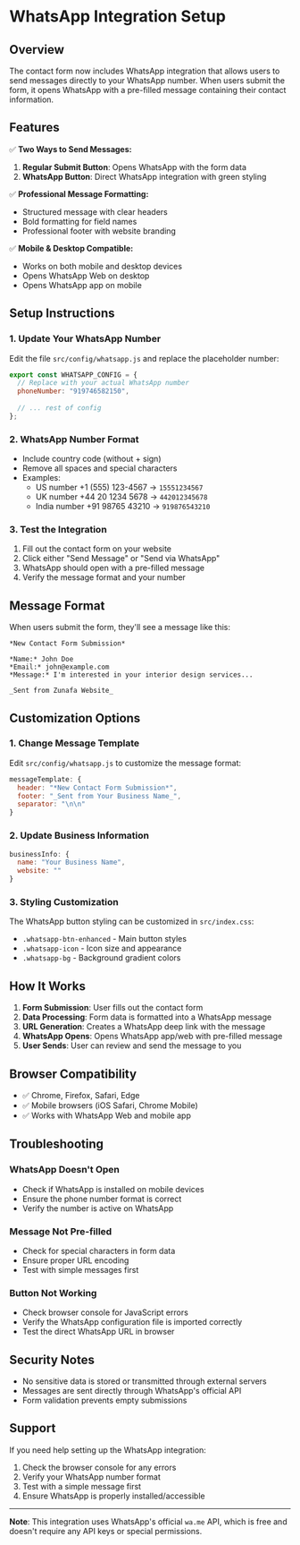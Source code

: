 # WhatsApp Integration Setup

## Overview
The contact form now includes WhatsApp integration that allows users to send messages directly to your WhatsApp number. When users submit the form, it opens WhatsApp with a pre-filled message containing their contact information.

## Features
✅ **Two Ways to Send Messages:**
1. **Regular Submit Button**: Opens WhatsApp with the form data
2. **WhatsApp Button**: Direct WhatsApp integration with green styling

✅ **Professional Message Formatting:**
- Structured message with clear headers
- Bold formatting for field names
- Professional footer with website branding

✅ **Mobile & Desktop Compatible:**
- Works on both mobile and desktop devices
- Opens WhatsApp Web on desktop
- Opens WhatsApp app on mobile

## Setup Instructions

### 1. Update Your WhatsApp Number
Edit the file `src/config/whatsapp.js` and replace the placeholder number:

```javascript
export const WHATSAPP_CONFIG = {
  // Replace with your actual WhatsApp number
  phoneNumber: "919746582150", 
  
  // ... rest of config
};
```

### 2. WhatsApp Number Format
- Include country code (without + sign)
- Remove all spaces and special characters
- Examples:
  - US number +1 (555) 123-4567 → `15551234567`
  - UK number +44 20 1234 5678 → `442012345678`
  - India number +91 98765 43210 → `919876543210`

### 3. Test the Integration
1. Fill out the contact form on your website
2. Click either "Send Message" or "Send via WhatsApp"
3. WhatsApp should open with a pre-filled message
4. Verify the message format and your number

## Message Format
When users submit the form, they'll see a message like this:

```
*New Contact Form Submission*

*Name:* John Doe
*Email:* john@example.com
*Message:* I'm interested in your interior design services...

_Sent from Zunafa Website_
```

## Customization Options

### 1. Change Message Template
Edit `src/config/whatsapp.js` to customize the message format:

```javascript
messageTemplate: {
  header: "*New Contact Form Submission*",
  footer: "_Sent from Your Business Name_",
  separator: "\n\n"
}
```

### 2. Update Business Information
```javascript
businessInfo: {
  name: "Your Business Name",
  website: ""
}
```

### 3. Styling Customization
The WhatsApp button styling can be customized in `src/index.css`:
- `.whatsapp-btn-enhanced` - Main button styles
- `.whatsapp-icon` - Icon size and appearance
- `.whatsapp-bg` - Background gradient colors

## How It Works

1. **Form Submission**: User fills out the contact form
2. **Data Processing**: Form data is formatted into a WhatsApp message
3. **URL Generation**: Creates a WhatsApp deep link with the message
4. **WhatsApp Opens**: Opens WhatsApp app/web with pre-filled message
5. **User Sends**: User can review and send the message to you

## Browser Compatibility
- ✅ Chrome, Firefox, Safari, Edge
- ✅ Mobile browsers (iOS Safari, Chrome Mobile)
- ✅ Works with WhatsApp Web and mobile app

## Troubleshooting

### WhatsApp Doesn't Open
- Check if WhatsApp is installed on mobile devices
- Ensure the phone number format is correct
- Verify the number is active on WhatsApp

### Message Not Pre-filled
- Check for special characters in form data
- Ensure proper URL encoding
- Test with simple messages first

### Button Not Working
- Check browser console for JavaScript errors
- Verify the WhatsApp configuration file is imported correctly
- Test the direct WhatsApp URL in browser

## Security Notes
- No sensitive data is stored or transmitted through external servers
- Messages are sent directly through WhatsApp's official API
- Form validation prevents empty submissions

## Support
If you need help setting up the WhatsApp integration:
1. Check the browser console for any errors
2. Verify your WhatsApp number format
3. Test with a simple message first
4. Ensure WhatsApp is properly installed/accessible

---

**Note**: This integration uses WhatsApp's official `wa.me` API, which is free and doesn't require any API keys or special permissions.
